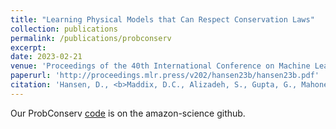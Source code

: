 ```yaml
---
title: "Learning Physical Models that Can Respect Conservation Laws"
collection: publications
permalink: /publications/probconserv
excerpt:
date: 2023-02-21
venue: 'Proceedings of the 40th International Conference on Machine Learning (ICML)'
paperurl: 'http://proceedings.mlr.press/v202/hansen23b/hansen23b.pdf'
citation: 'Hansen, D., <b>Maddix, D.C., Alizadeh, S., Gupta, G., Mahoney, M.W. (2023). &quot;Learning Physical Models that Can Respect Conservation Laws.&quot; <i>Proceedings of the 40th International Conference on Machine Learning (ICML), PMLR</i>. 202:12469-12510.'
---
```


Our ProbConserv [code](https://github.com/amazon-science/probconserv) is on the amazon-science github.
